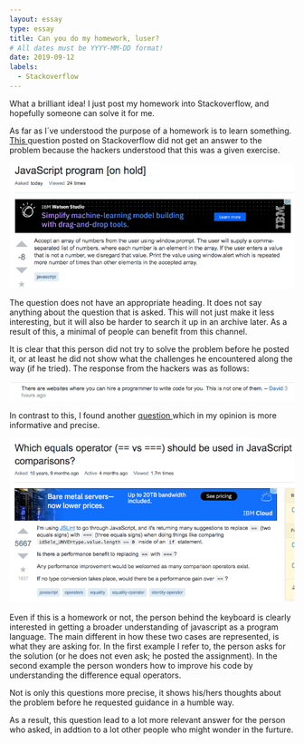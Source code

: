 ```yaml
---
layout: essay
type: essay
title: Can you do my homework, luser?
# All dates must be YYYY-MM-DD format!
date: 2019-09-12
labels:
  - Stackoverflow
---
```


What a brilliant idea! I just post my homework into Stackoverflow, and hopefully someone can solve it for me. 


As far as I´ve understood the purpose of a homework is to learn something. <a href="https://stackoverflow.com/questions/57897741/javascript-program">This </a> question posted on Stackoverflow did not get an answer to the problem because the hackers understood that this was a given exercise.

<img class="ui image" src="../images/Bilde1.png">


The question does not have an appropriate heading. It does not say anything about the question that is asked. This will not just make it less interesting, but it will also be harder to search it up in an archive later. As a result of this, a minimal of people can benefit from this channel.


It is clear that this person did not try to solve the problem before he posted it, or at least he did not show what the challenges he encountered along the way (if he tried). The response from the hackers was as follows:

<img class="ui image" src="../images/Bilde2.png">


In contrast to this, I found another  <a href="https://stackoverflow.com/questions/359494/which-equals-operator-vs-should-be-used-in-javascript-comparisons ">question </a> which in my opinion is more informative and precise. 

<img class="ui image" src="../images/Bilde3.png">

Even if this is a homework or not, the person behind the keyboard is clearly interested in getting a broader understanding of javascript as a program language. The main different in how these two cases are represented, is what they are asking for. In the first example I refer to, the person asks for the solution (or he does not even ask; he posted the assignment). In the second example the person wonders how to improve his code by understanding the difference equal operators.

Not is only this questions more precise, it shows his/hers thoughts about the problem before he requested guidance in a humble way. 

As a result, this question lead to a lot more relevant answer for the person who asked, in addtion to a lot other people who might wonder in the furture. 
